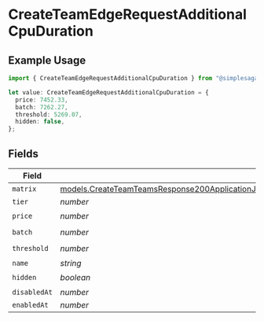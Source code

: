 # CreateTeamEdgeRequestAdditionalCpuDuration

## Example Usage

```typescript
import { CreateTeamEdgeRequestAdditionalCpuDuration } from "@simplesagar/vercel/models/createteamop.js";

let value: CreateTeamEdgeRequestAdditionalCpuDuration = {
  price: 7452.33,
  batch: 7262.27,
  threshold: 5269.07,
  hidden: false,
};
```

## Fields

| Field                                                                                                                                                                                                                                                | Type                                                                                                                                                                                                                                                 | Required                                                                                                                                                                                                                                             | Description                                                                                                                                                                                                                                          |
| ---------------------------------------------------------------------------------------------------------------------------------------------------------------------------------------------------------------------------------------------------- | ---------------------------------------------------------------------------------------------------------------------------------------------------------------------------------------------------------------------------------------------------- | ---------------------------------------------------------------------------------------------------------------------------------------------------------------------------------------------------------------------------------------------------- | ---------------------------------------------------------------------------------------------------------------------------------------------------------------------------------------------------------------------------------------------------- |
| `matrix`                                                                                                                                                                                                                                             | [models.CreateTeamTeamsResponse200ApplicationJSONResponseBodyBillingInvoiceItemsEdgeRequestAdditionalCpuDurationMatrix](../models/createteamteamsresponse200applicationjsonresponsebodybillinginvoiceitemsedgerequestadditionalcpudurationmatrix.md) | :heavy_minus_sign:                                                                                                                                                                                                                                   | N/A                                                                                                                                                                                                                                                  |
| `tier`                                                                                                                                                                                                                                               | *number*                                                                                                                                                                                                                                             | :heavy_minus_sign:                                                                                                                                                                                                                                   | N/A                                                                                                                                                                                                                                                  |
| `price`                                                                                                                                                                                                                                              | *number*                                                                                                                                                                                                                                             | :heavy_check_mark:                                                                                                                                                                                                                                   | N/A                                                                                                                                                                                                                                                  |
| `batch`                                                                                                                                                                                                                                              | *number*                                                                                                                                                                                                                                             | :heavy_check_mark:                                                                                                                                                                                                                                   | N/A                                                                                                                                                                                                                                                  |
| `threshold`                                                                                                                                                                                                                                          | *number*                                                                                                                                                                                                                                             | :heavy_check_mark:                                                                                                                                                                                                                                   | N/A                                                                                                                                                                                                                                                  |
| `name`                                                                                                                                                                                                                                               | *string*                                                                                                                                                                                                                                             | :heavy_minus_sign:                                                                                                                                                                                                                                   | N/A                                                                                                                                                                                                                                                  |
| `hidden`                                                                                                                                                                                                                                             | *boolean*                                                                                                                                                                                                                                            | :heavy_check_mark:                                                                                                                                                                                                                                   | N/A                                                                                                                                                                                                                                                  |
| `disabledAt`                                                                                                                                                                                                                                         | *number*                                                                                                                                                                                                                                             | :heavy_minus_sign:                                                                                                                                                                                                                                   | N/A                                                                                                                                                                                                                                                  |
| `enabledAt`                                                                                                                                                                                                                                          | *number*                                                                                                                                                                                                                                             | :heavy_minus_sign:                                                                                                                                                                                                                                   | N/A                                                                                                                                                                                                                                                  |